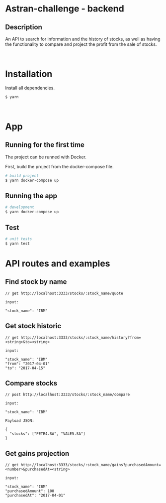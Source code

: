 # Astran-challenge - backend

## Description

An API to search for information and the history of stocks, as well as having the functionality to compare and project the profit from the sale of stocks.

<br>

# Installation

Install all dependencies.

```bash
$ yarn
```

<br>

# App

## Running for the first time

The project can be runned with Docker.

First, build the project from the docker-compose file.

```bash
# build project
$ yarn docker-compose up
```

## Running the app

```bash
# development
$ yarn docker-compose up
```

## Test

```bash
# unit tests
$ yarn test
```

# API routes and examples

## Find stock by name

```
// get http://localhost:3333/stocks/:stock_name/quote

input:

"stock_name": "IBM"
```

## Get stock historic
```
// get http://localhost:3333/stocks/:stock_name/history?from=<string>&to=<string>

input:

"stock_name": "IBM"
"from": "2017-04-01" 
"to": "2017-04-15"
```

## Compare stocks
```
// post http://localhost:3333/stocks/:stock_name/compare

input:

"stock_name": "IBM"

Payload JSON:

{
  "stocks": ["PETR4.SA", "VALE5.SA"]
}
```

## Get gains projection
```
// get http://localhost:3333/stocks/:stock_name/gains?purchasedAmount=<number>&purchasedAt=<string>

input:

"stock_name": "IBM"
"purchasedAmount": 100
"purchasedAt": "2017-04-01"
```